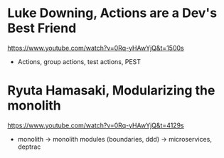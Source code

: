 # Luke Downing, Actions are a Dev's Best Friend
https://www.youtube.com/watch?v=0Rq-yHAwYjQ&t=1500s
- Actions, group actions, test actions, PEST

# Ryuta Hamasaki, Modularizing the monolith
https://www.youtube.com/watch?v=0Rq-yHAwYjQ&t=4129s
- monolith -> monolith modules (boundaries, ddd) -> microservices, deptrac